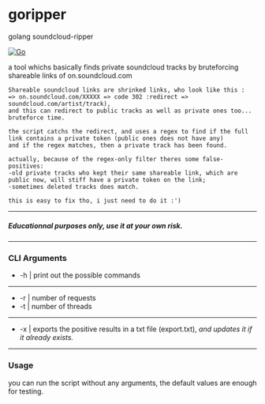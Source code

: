 # goripper
golang soundcloud-ripper

[![Go](https://img.shields.io/badge/Go-v1.21-cyan)]()

a tool whichs basically finds private soundcloud tracks by bruteforcing shareable links of on.soundcloud.com
```
Shareable soundcloud links are shrinked links, who look like this :
=> on.soundcloud.com/XXXXX => code 302 :redirect => soundcloud.com/artist/track),
and this can redirect to public tracks as well as private ones too... bruteforce time.

the script catchs the redirect, and uses a regex to find if the full link contains a private token (public ones does not have any)
and if the regex matches, then a private track has been found.

actually, because of the regex-only filter theres some false-positives:
-old private tracks who kept their same shareable link, which are public now, will stiff have a private token on the link;
-sometimes deleted tracks does match.

this is easy to fix tho, i just need to do it :')
```

---
##### Educationnal purposes only, use it at your own risk.

---
### CLI Arguments
- -h  |  print out the possible commands
---
- -r  |  number of requests
- -t  |  number of threads
---
- -x  |  exports the positive results in a txt file (export.txt), *and updates it if it already exists.*

---
### Usage
you can run the script without any arguments, the default values are enough for testing.

